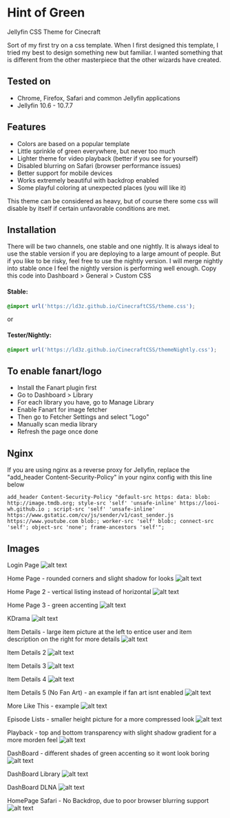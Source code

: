 # Hint of Green
Jellyfin CSS Theme for Cinecraft

Sort of my first try on a css template. When I first designed this template, I tried my best to design something new but familiar. I wanted something that is different from the other masterpiece that the other wizards have created.

## Tested on
- Chrome, Firefox, Safari and common Jellyfin applications
- Jellyfin 10.6 - 10.7.7

## Features
- Colors are based on a popular template
- Little sprinkle of green everywhere, but never too much
- Lighter theme for video playback (better if you see for yourself)
- Disabled blurring on Safari (browser performance issues)
- Better support for mobile devices
- Works extremely beautiful with backdrop enabled
- Some playful coloring at unexpected places (you will like it)

This theme can be considered as heavy, but of course there some css will disable by itself if certain unfavorable conditions are met.

## Installation
There will be two channels, one stable and one nightly. It is always ideal to use the stable version if you are deploying to a large amount of people. But if you like to be risky, feel free to use the nightly version. I will merge nightly into stable once I feel the nightly version is performing well enough.
Copy this code into Dashboard > General > Custom CSS
#### Stable:
```css
@import url('https://ld3z.github.io/CinecraftCSS/theme.css');
```
or
#### Tester/Nightly:
```css
@import url('https://ld3z.github.io/CinecraftCSS/themeNightly.css');
```

## To enable fanart/logo
- Install the Fanart plugin first
- Go to Dashboard > Library
- For each library you have, go to Manage Library
- Enable Fanart for image fetcher
- Then go to Fetcher Settings and select "Logo"
- Manually scan media library
- Refresh the page once done

## Nginx
If you are using nginx as a reverse proxy for Jellyfin, replace the "add_header Content-Security-Policy" in your nginx config with this line below
```
add_header Content-Security-Policy "default-src https: data: blob: http://image.tmdb.org; style-src 'self' 'unsafe-inline' https://looi-wh.github.io ; script-src 'self' 'unsafe-inline' https://www.gstatic.com/cv/js/sender/v1/cast_sender.js https://www.youtube.com blob:; worker-src 'self' blob:; connect-src 'self'; object-src 'none'; frame-ancestors 'self'";
```

## Images
Login Page
![alt text](./Images/1-LoginPage.png)

Home Page - rounded corners and slight shadow for looks
![alt text](./Images/2-HomePage.png)

Home Page 2 - vertical listing instead of horizontal
![alt text](./Images/3-HomePage2.jpg)

Home Page 3 - green accenting
![alt text](./Images/4-HomePage3.png)

KDrama
![alt text](./Images/5-KDrama.jpg)

Item Details - large item picture at the left to entice user and item description on the right for more details
![alt text](./Images/6-ItemDetails.png)

Item Details 2
![alt text](./Images/7-ItemDetails2.png)

Item Details 3
![alt text](./Images/8-ItemDetails3.png)

Item Details 4
![alt text](./Images/9-ItemDetails4.png)

Item Details 5 (No Fan Art) - an example if fan art isnt enabled
![alt text](./Images/10-ItemDetails5(NoFanArt).png)

More Like This - example
![alt text](./Images/11-MoreLikeThis.png)

Episode Lists - smaller height picture for a more compressed look
![alt text](./Images/12-EpisodeLists.png)

Playback - top and bottom transparency with slight shadow gradient for a more morden feel
![alt text](./Images/13-Playback.png)

DashBoard - different shades of green accenting so it wont look boring
![alt text](./Images/14-Dashboard.png)

DashBoard Library
![alt text](./Images/15-DashboardLibrary.png)

DashBoard DLNA
![alt text](./Images/16-DashboardDLNA.png)

HomePage Safari - No Backdrop, due to poor browser blurring support
![alt text](./Images/17-HomePage(Safari).jpg)
